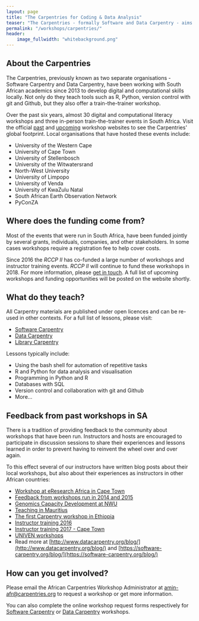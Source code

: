 ```yaml
---
layout: page
title: "The Carpentries for Coding & Data Analysis"
teaser: "The Carpentries - formally Software and Data Carpentry - aims to teach digital and computational literacy to researchers, postgraduate students, and support staff in IT and the libraries through open access materials and methodologies."
permalink: "/workshops/carpentries/"
header:
    image_fullwidth: "whitebackground.png"
---
```


## About the Carpentries

The Carpentries, previously known as two separate organisations - Software Carpentry and Data Carpentry, 
have been working with South African academics since 2013 to develop digital and computational skills
locally. Not only do they teach tools such as R, Python, version control with git and Github, but they also 
offer a train-the-trainer workshop.

Over the past six years, almost 30 digital and computational literacy workshops and three in-person 
train-the-trainer events in South Africa. Visit the official [past](https://software-carpentry.org/workshops/past/)
 and [upcoming](https://software-carpentry.org/workshops/) workshop 
websites to see the Carpentries' global footprint. Local organisations that have hosted these events include:

- University of the Western Cape
- University of Cape Town
- University of Stellenbosch
- University of the Witwatersrand
- North-West University
- University of Limpopo
- University of Venda
- University of KwaZulu Natal
- South African Earth Observation Network
- PyConZA

## Where does the funding come from?

Most of the events that were run in South Africa, have been funded jointly by several grants, individuals, 
companies, and other stakeholders. In some cases workshops require a registration fee to help cover costs.

Since 2016 the <em>RCCP II</em> has co-funded a large number of workshops and instructor training events. 
<em>RCCP II</em> will continue to fund these workshops in 2018. For more information, please 
[get in touch](https://docs.google.com/forms/d/e/1FAIpQLScYQU2FSqHBsSOouSkZgS2Qmin2BGF7VIpXg1aSye55XF2VqQ/viewform?usp=sf_link).
A full list of upcoming workshops and funding opportunities will be posted on the website shortly.

## What do they teach?

All Carpentry materials are published under open licences and can be re-used in other contexts. For a full
list of lessons, please visit:

- [Software Carpentry](https://software-carpentry.org/lessons/)
- [Data Carpentry](http://www.datacarpentry.org/lessons/)
- [Library Carpentry](https://librarycarpentry.github.io/)

Lessons typically include:

- Using the bash shell for automation of repetitive tasks
- R and Python for data analysis and visualisation
- Programming in Python and R
- Databases with SQL
- Version control and collaboration with git and Github
- More...

## Feedback from past workshops in SA

There is a tradition of providing feedback to the community about workshops that have been run. 
Instructors and hosts are encouraged to participate in discussion sessions to share their experiences
and lessons learned in order to prevent having to reinvent the wheel over and over again.

To this effect several of our instructors have written blog posts about their local workshops, but also
about their experiences as instructors in other African countries:

- [Workshop at eResearch Africa in Cape Town](https://software-carpentry.org/blog/2014/12/cape-town-swc.html)
- [Feedback from workshops run in 2014 and 2015](https://software-carpentry.org/blog/2016/01/a-year-of-swc-in-south-africa.html)
- [Genomics Capacity Development at NWU](http://www.datacarpentry.org/blog/genomics-nwu/)
- [Teaching in Mauritius](https://software-carpentry.org/blog/2017/09/mauritius.html)
- [The first Carpentry workshop in Ethiopia](https://software-carpentry.org/blog/2017/09/ethiopia.html)
- [Instructor training 2016](https://software-carpentry.org/blog/2016/04/south-africa-instructor-training.html)
- [Instructor training 2017 - Cape Town](https://software-carpentry.org/blog/2017/05/instructor-training-south-africa.html)
- [UNIVEN workshops](http://www.datacarpentry.org/blog/univen/)
- Read more at [http://www.datacarpentry.org/blog/](http://www.datacarpentry.org/blog/) and [https://software-carpentry.org/blog/](https://software-carpentry.org/blog/)

## How can you get involved?

Please email the African Carpentries Workshop Administrator at amin-afr@carpentries.org to request a workshop or get more information. 

You can also complete the online workshop request forms respectively for [Software Carpentry](https://software-carpentry.org/workshops/request/) or [Data Carpentry](https://amy.software-carpentry.org/forms/dc/request/) workshops.
